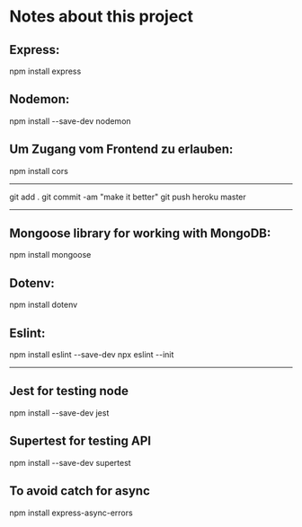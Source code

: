 # Notes about this project

## Express:

npm install express

## Nodemon:

npm install --save-dev nodemon

## Um Zugang vom Frontend zu erlauben:

npm install cors

---

git add .
git commit -am "make it better"
git push heroku master

---

## Mongoose library for working with MongoDB:

npm install mongoose

## Dotenv:

npm install dotenv

## Eslint:

npm install eslint --save-dev
npx eslint --init

---

## Jest for testing node

npm install --save-dev jest

## Supertest for testing API

npm install --save-dev supertest

## To avoid catch for async

npm install express-async-errors

